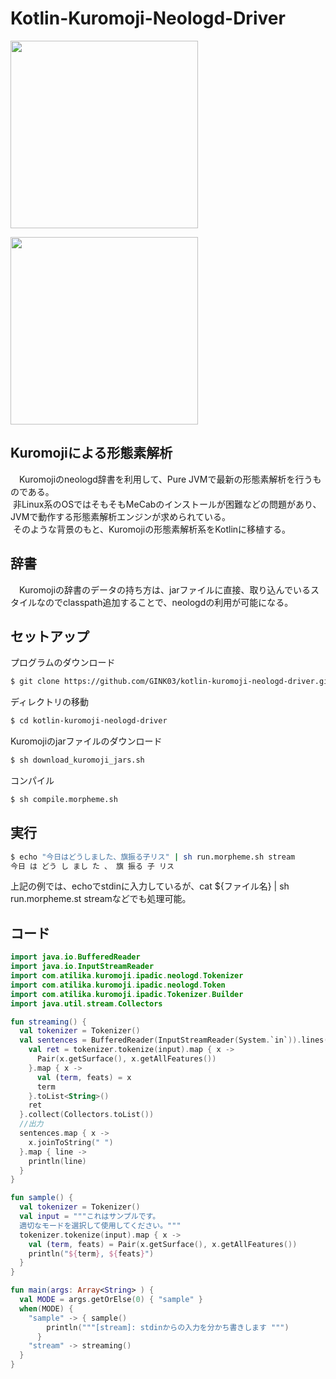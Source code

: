 # Kotlin-Kuromoji-Neologd-Driver
<p align="center">
  <p float="left">
    <img width="300px" src="https://raw.githubusercontent.com/neologd/mecab-ipadic-neologd/images/neologd-logo-September2016.png">
  </p>
  <p>
    <img width="300px" src="https://cloud.githubusercontent.com/assets/4949982/24944856/d49bc890-1f97-11e7-9f3e-7adfa1b9baa3.png">
  </p>
</p>

## Kuromojiによる形態素解析
　Kuromojiのneologd辞書を利用して、Pure JVMで最新の形態素解析を行うものである。  
  非Linux系のOSではそもそもMeCabのインストールが困難などの問題があり、JVMで動作する形態素解析エンジンが求められている。  
  そのような背景のもと、Kuromojiの形態素解析系をKotlinに移植する。

## 辞書
　Kuromojiの辞書のデータの持ち方は、jarファイルに直接、取り込んでいるスタイルなのでclasspath追加することで、neologdの利用が可能になる。  

## セットアップ
プログラムのダウンロード
```sh
$ git clone https://github.com/GINK03/kotlin-kuromoji-neologd-driver.git
```
ディレクトリの移動
```sh
$ cd kotlin-kuromoji-neologd-driver
```
Kuromojiのjarファイルのダウンロード
```sh
$ sh download_kuromoji_jars.sh
```
コンパイル
```sh
$ sh compile.morpheme.sh
```

## 実行
```sh
$ echo "今日はどうしました、旗振る子リス" | sh run.morpheme.sh stream
今日 は どう し まし た 、 旗 振る 子 リス
```
上記の例では、echoでstdinに入力しているが、cat ${ファイル名} | sh run.morpheme.st streamなどでも処理可能。

## コード
```kotlin
import java.io.BufferedReader
import java.io.InputStreamReader
import com.atilika.kuromoji.ipadic.neologd.Tokenizer
import com.atilika.kuromoji.ipadic.neologd.Token
import com.atilika.kuromoji.ipadic.Tokenizer.Builder
import java.util.stream.Collectors

fun streaming() {
  val tokenizer = Tokenizer()
  val sentences = BufferedReader(InputStreamReader(System.`in`)).lines().map { input ->
    val ret = tokenizer.tokenize(input).map { x ->
      Pair(x.getSurface(), x.getAllFeatures())
    }.map { x ->
      val (term, feats) = x
      term
    }.toList<String>()
    ret
  }.collect(Collectors.toList())
  //出力
  sentences.map { x ->
    x.joinToString(" ")
  }.map { line ->
    println(line)
  }
}

fun sample() {
  val tokenizer = Tokenizer()
  val input = """これはサンプルです。
  適切なモードを選択して使用してください。"""
  tokenizer.tokenize(input).map { x ->
    val (term, feats) = Pair(x.getSurface(), x.getAllFeatures())
    println("${term}, ${feats}")
  }
}

fun main(args: Array<String> ) {
  val MODE = args.getOrElse(0) { "sample" }
  when(MODE) {
    "sample" -> { sample()
        println("""[stream]: stdinからの入力を分かち書きします """)
      }
    "stream" -> streaming()
  }
}
```
